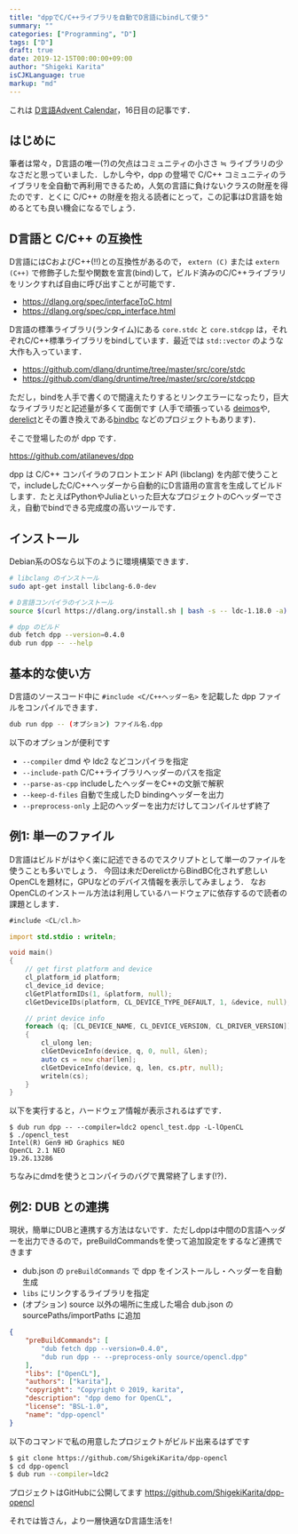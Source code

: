 ```yaml
---
title: "dppでC/C++ライブラリを自動でD言語にbindして使う"
summary: ""
categories: ["Programming", "D"]
tags: ["D"]
draft: true
date: 2019-12-15T00:00:00+09:00
author: "Shigeki Karita"
isCJKLanguage: true
markup: "md"
---
```


これは [D言語Advent Calendar](https://qiita.com/advent-calendar/2019/dlang)，16日目の記事です．

## はじめに

筆者は常々，D言語の唯一(?)の欠点はコミュニティの小ささ ≒ ライブラリの少なさだと思っていました．しかし今や，dpp の登場で C/C++ コミュニティのライブラリを全自動で再利用できるため，人気の言語に負けないクラスの財産を得たのです．とくに C/C++ の財産を抱える読者にとって，この記事はD言語を始めるとても良い機会になるでしょう．

## D言語と C/C++ の互換性

D言語にはCおよびC++(!!)との互換性があるので， `extern (C)` または `extern (C++)` で修飾子した型や関数を宣言(bind)して，ビルド済みのC/C++ライブラリをリンクすれば自由に呼び出すことが可能です．

- https://dlang.org/spec/interfaceToC.html
- https://dlang.org/spec/cpp_interface.html

D言語の標準ライブラリ(ランタイム)にある `core.stdc` と `core.stdcpp` は，それぞれC/C++標準ライブラリをbindしています．最近では `std::vector` のような大作も入っています．

- https://github.com/dlang/druntime/tree/master/src/core/stdc
- https://github.com/dlang/druntime/tree/master/src/core/stdcpp

ただし，bindを人手で書くので間違えたりするとリンクエラーになったり，巨大なライブラリだと記述量が多くて面倒です (人手で頑張っている [deimos](https://github.com/D-Programming-Deimos)や, [derelict](https://github.com/DerelictOrg)とその置き換えである[bindbc](https://github.com/BindBC) などのプロジェクトもあります)．

そこで登場したのが dpp です．

https://github.com/atilaneves/dpp

dpp は C/C++ コンパイラのフロントエンド API (libclang) を内部で使うことで，includeしたC/C++ヘッダーから自動的にD言語用の宣言を生成してビルドします．たとえばPythonやJuliaといった巨大なプロジェクトのCヘッダーでさえ，自動でbindできる完成度の高いツールです．

## インストール

Debian系のOSなら以下のように環境構築できます．

```bash
# libclang のインストール
sudo apt-get install libclang-6.0-dev

# D言語コンパイラのインストール
source $(curl https://dlang.org/install.sh | bash -s -- ldc-1.18.0 -a)

# dpp のビルド
dub fetch dpp --version=0.4.0
dub run dpp -- --help
```

## 基本的な使い方

D言語のソースコード中に `#include <C/C++ヘッダー名>` を記載した dpp ファイルをコンパイルできます．

```bash
dub run dpp -- (オプション) ファイル名.dpp
```

以下のオプションが便利です

- `--compiler` dmd や ldc2 などコンパイラを指定
- `--include-path` C/C++ライブラリヘッダーのパスを指定
- `--parse-as-cpp` includeしたヘッダーをC++の文脈で解釈
- `--keep-d-files` 自動で生成したD bindingヘッダーを出力
- `--preprocess-only` 上記のヘッダーを出力だけしてコンパイルせず終了

## 例1: 単一のファイル

D言語はビルドがはやく楽に記述できるのでスクリプトとして単一のファイルを使うことも多いでしょう．
今回は未だDerelictからBindBC化されず悲しいOpenCLを題材に，GPUなどのデバイス情報を表示してみましょう．
なおOpenCLのインストール方法は利用しているハードウェアに依存するので読者の課題とします．

```opencl_test.d
#include <CL/cl.h>

import std.stdio : writeln;

void main()
{
    // get first platform and device
    cl_platform_id platform;
    cl_device_id device;
    clGetPlatformIDs(1, &platform, null);
    clGetDeviceIDs(platform, CL_DEVICE_TYPE_DEFAULT, 1, &device, null);

    // print device info
    foreach (q; [CL_DEVICE_NAME, CL_DEVICE_VERSION, CL_DRIVER_VERSION])
    {
        cl_ulong len;
        clGetDeviceInfo(device, q, 0, null, &len);
        auto cs = new char[len];
        clGetDeviceInfo(device, q, len, cs.ptr, null);
        writeln(cs);
    }
}

```

以下を実行すると，ハードウェア情報が表示されるはずです．

``` console
$ dub run dpp -- --compiler=ldc2 opencl_test.dpp -L-lOpenCL
$ ./opencl_test
Intel(R) Gen9 HD Graphics NEO
OpenCL 2.1 NEO 
19.26.13286
```

ちなみにdmdを使うとコンパイラのバグで異常終了します(!?)．


## 例2: DUB との連携

現状，簡単にDUBと連携する方法はないです．ただしdppは中間のD言語ヘッダーを出力できるので，preBuildCommandsを使って追加設定をするなど連携できます

- dub.json の `preBuildCommands` で dpp をインストールし・ヘッダーを自動生成
- `libs` にリンクするライブラリを指定
- (オプション) source 以外の場所に生成した場合 dub.json の sourcePaths/importPaths に追加

```dub.json
{
    "preBuildCommands": [
        "dub fetch dpp --version=0.4.0",
        "dub run dpp -- --preprocess-only source/opencl.dpp"
    ],
    "libs": ["OpenCL"],
    "authors": ["karita"],
    "copyright": "Copyright © 2019, karita",
    "description": "dpp demo for OpenCL",
    "license": "BSL-1.0",
    "name": "dpp-opencl"
}
```

以下のコマンドで私の用意したプロジェクトがビルド出来るはずです

```bash
$ git clone https://github.com/ShigekiKarita/dpp-opencl
$ cd dpp-opencl
$ dub run --compiler=ldc2
```

プロジェクトはGitHubに公開してます https://github.com/ShigekiKarita/dpp-opencl


それでは皆さん，より一層快適なD言語生活を!
